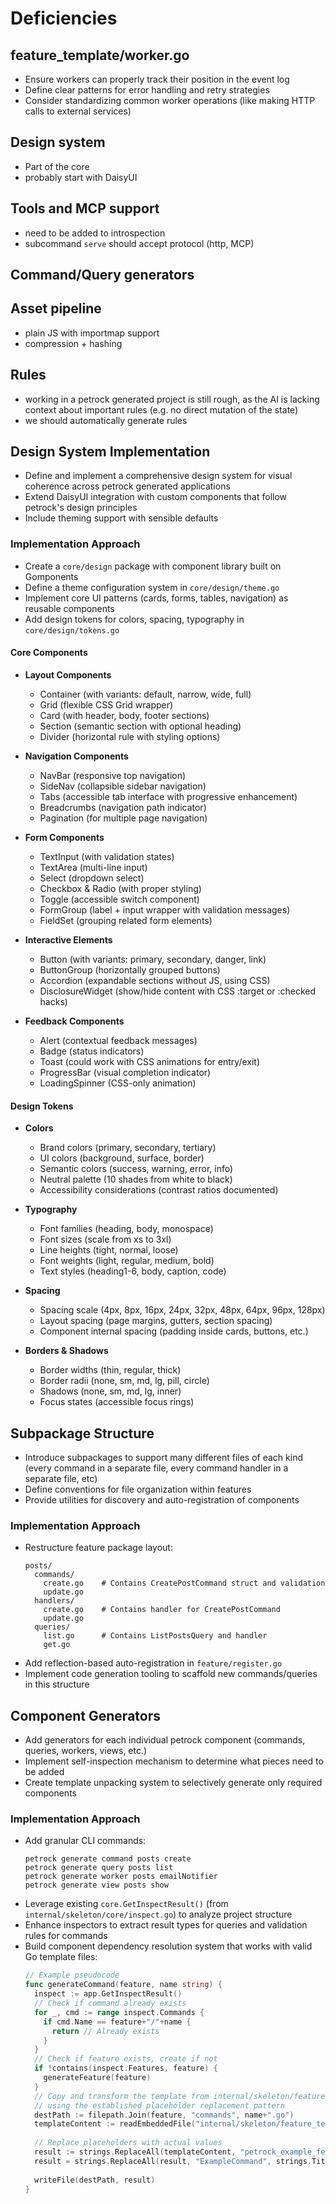 # Deficiencies

## feature_template/worker.go

- Ensure workers can properly track their position in the event log
- Define clear patterns for error handling and retry strategies
- Consider standardizing common worker operations (like making HTTP calls to external services)

## Design system

* Part of the core 
* probably start with DaisyUI

## Tools and MCP support 

* need to be added to introspection
* subcommand `serve` should accept protocol (http, MCP)

## Command/Query generators

## Asset pipeline

* plain JS with importmap support
* compression + hashing


## Rules

- working in a petrock generated project is still rough, as the AI is lacking context about important rules (e.g. no direct mutation of the state)
- we should automatically generate rules 

## Design System Implementation

* Define and implement a comprehensive design system for visual coherence across petrock generated applications
* Extend DaisyUI integration with custom components that follow petrock's design principles
* Include theming support with sensible defaults

### Implementation Approach

* Create a `core/design` package with component library built on Gomponents
* Define a theme configuration system in `core/design/theme.go`
* Implement core UI patterns (cards, forms, tables, navigation) as reusable components
* Add design tokens for colors, spacing, typography in `core/design/tokens.go`

#### Core Components

* **Layout Components**
  * Container (with variants: default, narrow, wide, full)
  * Grid (flexible CSS Grid wrapper)
  * Card (with header, body, footer sections)
  * Section (semantic section with optional heading)
  * Divider (horizontal rule with styling options)

* **Navigation Components**
  * NavBar (responsive top navigation)
  * SideNav (collapsible sidebar navigation)
  * Tabs (accessible tab interface with progressive enhancement)
  * Breadcrumbs (navigation path indicator)
  * Pagination (for multiple page navigation)

* **Form Components**
  * TextInput (with validation states)
  * TextArea (multi-line input)
  * Select (dropdown select)
  * Checkbox & Radio (with proper styling)
  * Toggle (accessible switch component)
  * FormGroup (label + input wrapper with validation messages)
  * FieldSet (grouping related form elements)

* **Interactive Elements**
  * Button (with variants: primary, secondary, danger, link)
  * ButtonGroup (horizontally grouped buttons)
  * Accordion (expandable sections without JS, using CSS)
  * DisclosureWidget (show/hide content with CSS :target or :checked hacks)

* **Feedback Components**
  * Alert (contextual feedback messages)
  * Badge (status indicators)
  * Toast (could work with CSS animations for entry/exit)
  * ProgressBar (visual completion indicator)
  * LoadingSpinner (CSS-only animation)

#### Design Tokens

* **Colors**
  * Brand colors (primary, secondary, tertiary)
  * UI colors (background, surface, border)
  * Semantic colors (success, warning, error, info)
  * Neutral palette (10 shades from white to black)
  * Accessibility considerations (contrast ratios documented)

* **Typography**
  * Font families (heading, body, monospace)
  * Font sizes (scale from xs to 3xl)
  * Line heights (tight, normal, loose)
  * Font weights (light, regular, medium, bold)
  * Text styles (heading1-6, body, caption, code)

* **Spacing**
  * Spacing scale (4px, 8px, 16px, 24px, 32px, 48px, 64px, 96px, 128px)
  * Layout spacing (page margins, gutters, section spacing)
  * Component internal spacing (padding inside cards, buttons, etc.)

* **Borders & Shadows**
  * Border widths (thin, regular, thick)
  * Border radii (none, sm, md, lg, pill, circle)
  * Shadows (none, sm, md, lg, inner)
  * Focus states (accessible focus rings)

## Subpackage Structure

* Introduce subpackages to support many different files of each kind (every command in a separate file, every command handler in a separate file, etc)
* Define conventions for file organization within features
* Provide utilities for discovery and auto-registration of components

### Implementation Approach

* Restructure feature package layout:
  ```
  posts/
    commands/
      create.go    # Contains CreatePostCommand struct and validation
      update.go
    handlers/
      create.go    # Contains handler for CreatePostCommand
      update.go
    queries/
      list.go      # Contains ListPostsQuery and handler
      get.go
  ```
* Add reflection-based auto-registration in `feature/register.go`
* Implement code generation tooling to scaffold new commands/queries in this structure

## Component Generators

* Add generators for each individual petrock component (commands, queries, workers, views, etc.)
* Implement self-inspection mechanism to determine what pieces need to be added
* Create template unpacking system to selectively generate only required components

### Implementation Approach

* Add granular CLI commands:
  ```
  petrock generate command posts create
  petrock generate query posts list
  petrock generate worker posts emailNotifier
  petrock generate view posts show
  ```
* Leverage existing `core.GetInspectResult()` (from `internal/skeleton/core/inspect.go`) to analyze project structure
* Enhance inspectors to extract result types for queries and validation rules for commands
* Build component dependency resolution system that works with valid Go template files:
  ```go
  // Example pseudocode
  func generateCommand(feature, name string) {
    inspect := app.GetInspectResult()
    // Check if command already exists
    for _, cmd := range inspect.Commands {
      if cmd.Name == feature+"/"+name {
        return // Already exists
      }
    }
    // Check if feature exists, create if not
    if !contains(inspect.Features, feature) {
      generateFeature(feature)
    }
    // Copy and transform the template from internal/skeleton/feature_template/commands.go
    // using the established placeholder replacement pattern
    destPath := filepath.Join(feature, "commands", name+".go")
    templateContent := readEmbeddedFile("internal/skeleton/feature_template/commands.go")
    
    // Replace placeholders with actual values
    result := strings.ReplaceAll(templateContent, "petrock_example_feature_name", feature)
    result = strings.ReplaceAll(result, "ExampleCommand", strings.Title(name)+"Command")
    
    writeFile(destPath, result)
  }
  ```
